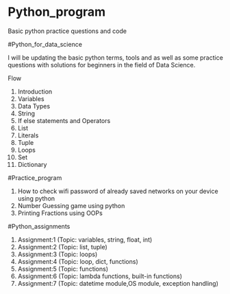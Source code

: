 # Python_program
Basic python practice questions and code

#Python_for_data_science

I will be updating the basic python terms, tools and as well as some practice questions with solutions for beginners in the field of Data Science.

Flow
1. Introduction
2. Variables
3. Data Types
4. String
5. If else statements and Operators
6. List
7. Literals
8. Tuple
9. Loops
10. Set
11. Dictionary

#Practice_program

1. How to check wifi password of already saved networks on your device using python
2. Number Guessing game using python
3. Printing Fractions using OOPs

#Python_assignments

1. Assignment:1 (Topic: variables, string, float, int)
2. Assignment:2 (Topic: list, tuple)
3. Assignment:3 (Topic: loops)
4. Assignment:4 (Topic: loop, dict, functions)
5. Assignment:5 (Topic: functions)
6. Assignment:6 (Topic: lambda functions, built-in functions)
7. Assignment:7 (Topic: datetime module,OS module, exception handling)
